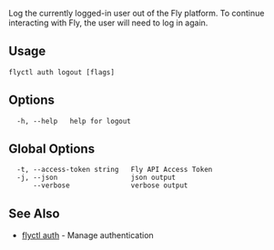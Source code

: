 Log the currently logged-in user out of the Fly platform. To continue interacting with Fly, the user will need to log in again.

## Usage

~~~
flyctl auth logout [flags]
~~~

## Options

~~~
  -h, --help   help for logout
~~~

## Global Options

~~~
  -t, --access-token string   Fly API Access Token
  -j, --json                  json output
      --verbose               verbose output
~~~

## See Also

* [flyctl auth](/docs/flyctl/auth/)	 - Manage authentication

